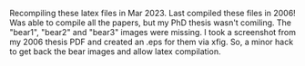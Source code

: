 Recompiling these latex files in Mar 2023.
Last compiled these files in 2006!
Was able to compile all the papers, but my PhD thesis wasn't comiling.
The "bear1", "bear2" and "bear3" images were missing.
I took a screenshot from my 2006 thesis PDF and created an .eps for them via xfig.
So, a minor hack to get back the bear images and allow latex compilation.
